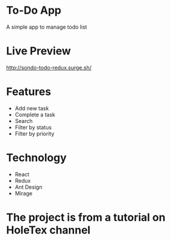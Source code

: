 # To-Do App

A simple app to manage todo list

# Live Preview

http://sondo-todo-redux.surge.sh/

# Features

- Add new task
- Complete a task
- Search
- Filter by status
- Filter by priority

# Technology

- React
- Redux
- Ant Design
- Mirage

# The project is from a tutorial on HoleTex channel
